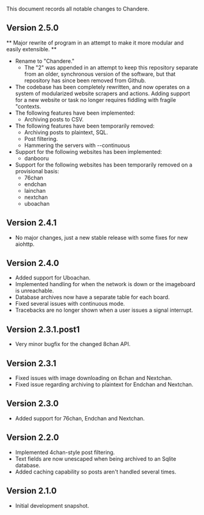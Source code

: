 This document records all notable changes to Chandere.


## Version 2.5.0
** Major rewrite of program in an attempt to make it more modular and easily extensible. **
* Rename to "Chandere."
  * The "2" was appended in an attempt to keep this repository separate from an
    older, synchronous version of the software, but that repository has since
    been removed from Github.
* The codebase has been completely rewritten, and now operates on a system of
  modularized website scrapers and actions. Adding support for a new website or
  task no longer requires fiddling with fragile "contexts.
* The following features have been implemented:
  * Archiving posts to CSV.
* The following features have been temporarily removed:
  * Archiving posts to plaintext, SQL.
  * Post filtering.
  * Hammering the servers with --continuous
* Support for the following websites has been implemented:
  * danbooru
* Support for the following websites has been temporarily removed on a provisional basis:
  * 76chan
  * endchan
  * lainchan
  * nextchan
  * uboachan


## Version 2.4.1
* No major changes, just a new stable release with some fixes for new aiohttp.


## Version 2.4.0
* Added support for Uboachan.
* Implemented handling for when the network is down or the imageboard is unreachable.
* Database archives now have a separate table for each board.
* Fixed several issues with continuous mode.
* Tracebacks are no longer shown when a user issues a signal interrupt.


## Version 2.3.1.post1
* Very minor bugfix for the changed 8chan API.


## Version 2.3.1
* Fixed issues with image downloading on 8chan and Nextchan.
* Fixed issue regarding archiving to plaintext for Endchan and Nextchan.


## Version 2.3.0
* Added support for 76chan, Endchan and Nextchan.


## Version 2.2.0
* Implemented 4chan-style post filtering.
* Text fields are now unescaped when being archived to an Sqlite database.
* Added caching capability so posts aren't handled several times.


## Version 2.1.0
* Initial development snapshot.
